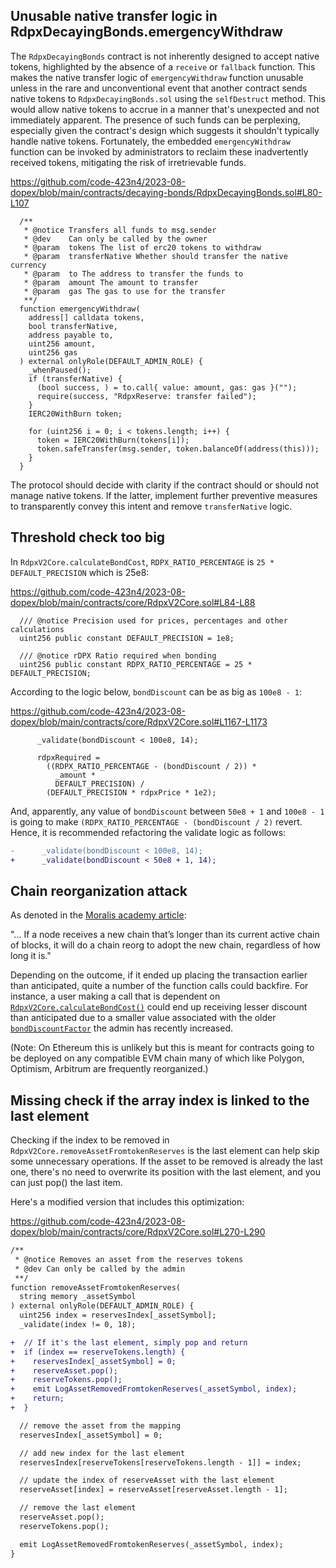 ## Unusable native transfer logic in RdpxDecayingBonds.emergencyWithdraw
The `RdpxDecayingBonds` contract is not inherently designed to accept native tokens, highlighted by the absence of a `receive` or `fallback` function. This makes the native transfer logic of `emergencyWithdraw` function unusable unless in the rare and unconventional event that another contract sends native tokens to `RdpxDecayingBonds.sol` using the `selfDestruct` method. This would allow native tokens to accrue in a manner that's unexpected and not immediately apparent. The presence of such funds can be perplexing, especially given the contract's design which suggests it shouldn't typically handle native tokens. Fortunately, the embedded `emergencyWithdraw` function can be invoked by administrators to reclaim these inadvertently received tokens, mitigating the risk of irretrievable funds.

https://github.com/code-423n4/2023-08-dopex/blob/main/contracts/decaying-bonds/RdpxDecayingBonds.sol#L80-L107

```solidity
  /**
   * @notice Transfers all funds to msg.sender
   * @dev    Can only be called by the owner
   * @param  tokens The list of erc20 tokens to withdraw
   * @param  transferNative Whether should transfer the native currency
   * @param  to The address to transfer the funds to
   * @param  amount The amount to transfer
   * @param  gas The gas to use for the transfer
   **/
  function emergencyWithdraw(
    address[] calldata tokens,
    bool transferNative,
    address payable to,
    uint256 amount,
    uint256 gas
  ) external onlyRole(DEFAULT_ADMIN_ROLE) {
    _whenPaused();
    if (transferNative) {
      (bool success, ) = to.call{ value: amount, gas: gas }("");
      require(success, "RdpxReserve: transfer failed");
    }
    IERC20WithBurn token;

    for (uint256 i = 0; i < tokens.length; i++) {
      token = IERC20WithBurn(tokens[i]);
      token.safeTransfer(msg.sender, token.balanceOf(address(this)));
    }
  }
```
The protocol should decide with clarity if the contract should or should not manage native tokens. If the latter, implement further preventive measures to transparently convey this intent and remove `transferNative` logic.

## Threshold check too big
In `RdpxV2Core.calculateBondCost`, `RDPX_RATIO_PERCENTAGE` is `25 * DEFAULT_PRECISION` which is 25e8:

https://github.com/code-423n4/2023-08-dopex/blob/main/contracts/core/RdpxV2Core.sol#L84-L88

```solidity
  /// @notice Precision used for prices, percentages and other calculations
  uint256 public constant DEFAULT_PRECISION = 1e8;

  /// @notice rDPX Ratio required when bonding
  uint256 public constant RDPX_RATIO_PERCENTAGE = 25 * DEFAULT_PRECISION;
```
According to the logic below, `bondDiscount` can be as big as `100e8 - 1`:

https://github.com/code-423n4/2023-08-dopex/blob/main/contracts/core/RdpxV2Core.sol#L1167-L1173

```solidity
      _validate(bondDiscount < 100e8, 14);

      rdpxRequired =
        ((RDPX_RATIO_PERCENTAGE - (bondDiscount / 2)) *
          _amount *
          DEFAULT_PRECISION) /
        (DEFAULT_PRECISION * rdpxPrice * 1e2);
```  
And, apparently, any value of `bondDiscount` between `50e8 + 1` and `100e8 - 1` is going to make `(RDPX_RATIO_PERCENTAGE - (bondDiscount / 2)` revert. Hence, it is recommended refactoring the validate logic as follows:

```diff
-      _validate(bondDiscount < 100e8, 14);
+      _validate(bondDiscount < 50e8 + 1, 14);
```
## Chain reorganization attack
As denoted in the [Moralis academy article](https://academy.moralis.io/blog/what-is-chain-reorganization):

"... If a node receives a new chain that’s longer than its current active chain of blocks, it will do a chain reorg to adopt the new chain, regardless of how long it is."

Depending on the outcome, if it ended up placing the transaction earlier than anticipated, quite a number of the function calls could backfire. For instance, a user making a call that is dependent on [`RdpxV2Core.calculateBondCost()`](https://github.com/code-423n4/2023-08-dopex/blob/main/contracts/core/RdpxV2Core.sol#L1162-L1177) could end up receiving lesser discount than anticipated due to a smaller value associated with the older [`bondDiscountFactor`](https://github.com/code-423n4/2023-08-dopex/blob/main/contracts/core/RdpxV2Core.sol#L441-L448) the admin has recently increased.

(Note: On Ethereum this is unlikely but this is meant for contracts going to be deployed on any compatible EVM chain many of which like Polygon, Optimism, Arbitrum are frequently reorganized.)

## Missing check if the array index is linked to the last element
Checking if the index to be removed in `RdpxV2Core.removeAssetFromtokenReserves` is the last element can help skip some unnecessary operations. If the asset to be removed is already the last one, there's no need to overwrite its position with the last element, and you can just pop() the last item.

Here's a modified version that includes this optimization:
 
https://github.com/code-423n4/2023-08-dopex/blob/main/contracts/core/RdpxV2Core.sol#L270-L290

```diff
/**
 * @notice Removes an asset from the reserves tokens
 * @dev Can only be called by the admin
 **/
function removeAssetFromtokenReserves(
  string memory _assetSymbol
) external onlyRole(DEFAULT_ADMIN_ROLE) {
  uint256 index = reservesIndex[_assetSymbol];
  _validate(index != 0, 18);

+  // If it's the last element, simply pop and return
+  if (index == reserveTokens.length) {
+    reservesIndex[_assetSymbol] = 0;
+    reserveAsset.pop();
+    reserveTokens.pop();
+    emit LogAssetRemovedFromtokenReserves(_assetSymbol, index);
+    return;
+  }

  // remove the asset from the mapping
  reservesIndex[_assetSymbol] = 0;

  // add new index for the last element
  reservesIndex[reserveTokens[reserveTokens.length - 1]] = index;

  // update the index of reserveAsset with the last element
  reserveAsset[index] = reserveAsset[reserveAsset.length - 1];

  // remove the last element
  reserveAsset.pop();
  reserveTokens.pop();

  emit LogAssetRemovedFromtokenReserves(_assetSymbol, index);
}
```